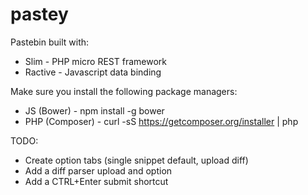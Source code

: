 pastey
======

Pastebin built with:
* Slim - PHP micro REST framework
* Ractive - Javascript data binding

Make sure you install the following package managers:
* JS (Bower) - npm install -g bower
* PHP (Composer) - curl -sS https://getcomposer.org/installer | php

TODO:
* Create option tabs (single snippet default, upload diff)
* Add a diff parser upload and option
* Add a CTRL+Enter submit shortcut